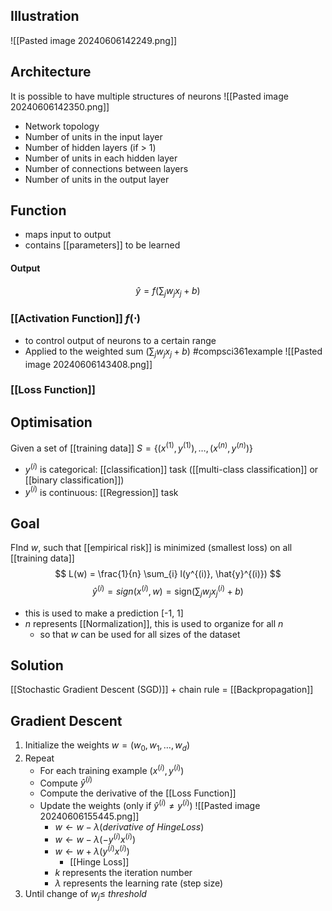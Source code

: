 ## Illustration
![[Pasted image 20240606142249.png]]
## Architecture
It is possible to have multiple structures of neurons
![[Pasted image 20240606142350.png]]
- Network topology
- Number of units in the input layer
- Number of hidden layers (if > 1)
- Number of units in each hidden layer
- Number of connections between layers
- Number of units in the output layer
## Function
- maps input to output
- contains [[parameters]] to be learned
#### Output
$$\hat {y}=f(\sum_{j} w_{j}x_{j} + b)$$
### [[Activation Function]] $f(\cdot)$
- to control output of neurons to a certain range
- Applied to the weighted sum ($\sum_{j} w_{j}x_{j} + b$)
	#compsci361example ![[Pasted image 20240606143408.png]]
### [[Loss Function]]

## Optimisation
Given a set of [[training data]] $S = \{ (x^{(1)}, y^{(1)}), \ldots, (x^{(n)}, y^{(n)}) \}$
- $y^{(i)}$ is categorical: [[classification]] task ([[multi-class classification]] or [[binary classification]])
- $y^{(i)}$ is continuous: [[Regression]] task
## Goal
FInd $w$, such that [[empirical risk]] is minimized (smallest loss) on all [[training data]]
$$
L(w) = \frac{1}{n} \sum_{i} l(y^{(i)}, \hat{y}^{(i)})
$$
$$
\hat{y}^{(i)} = sign(x^{(i)},w) =\text{sign}(\sum_{j} w_j x_j^{(i)} + b)
$$
- this is used to make a prediction [-1, 1]
- $n$ represents [[Normalization]], this is used to organize for all $n$
	- so that $w$ can be used for all sizes of the dataset
## Solution
[[Stochastic Gradient Descent (SGD)]] + chain rule = [[Backpropagation]]
## Gradient Descent
1. Initialize the weights $w=(w_0,w_1,\dots,w_d)$
2. Repeat
	- For each training example ($x^{(i)},y^{(i)}$)
	- Compute $\hat {y}^{(i)}$
	- Compute the derivative of the [[Loss Function]]
	- Update the weights (only if $\hat {y}^{(i)} \ne y^{(i)}$)
		![[Pasted image 20240606155445.png]]
		- $w\leftarrow w - \lambda (derivative\ of\ Hinge Loss)$ 
		- $w\leftarrow w - \lambda (- y^{(i)} x^{(i)} )$
		- $w\leftarrow w + \lambda ( y^{(i)} x^{(i)})$
			- [[Hinge Loss]]
		- $k$ represents the iteration number
		- $\lambda$ represents the learning rate (step size)
1. Until change of $w_j \le \ threshold$

